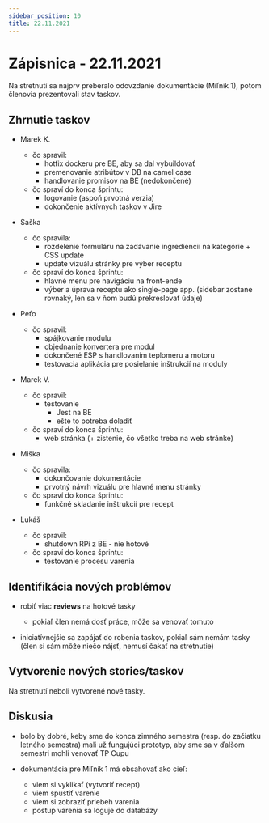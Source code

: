 ```yaml
---
sidebar_position: 10
title: 22.11.2021
---
```


# Zápisnica - 22.11.2021

Na stretnutí sa najprv preberalo odovzdanie dokumentácie (Míľnik 1), potom
členovia prezentovali stav taskov.

## Zhrnutie taskov

- Marek K.
  - čo spravil:
    - hotfix dockeru pre BE, aby sa dal vybuildovať
    - premenovanie atribútov v DB na camel case
    - handlovanie promisov na BE (nedokončené)
  - čo spraví do konca šprintu:
    - logovanie (aspoň prvotná verzia)
    - dokončenie aktívnych taskov v Jire
    
- Saška
  - čo spravila:
    - rozdelenie formuláru na zadávanie ingrediencií na kategórie + CSS update
    - update vizuálu stránky pre výber receptu
  - čo spraví do konca šprintu:
    - hlavné menu pre navigáciu na front-ende
    - výber a úprava receptu ako single-page app. (sidebar zostane rovnaký, len sa v ňom budú prekreslovať údaje)
    
- Peťo
  - čo spravil:
    - spájkovanie modulu
    - objednanie konvertera pre modul
    - dokončené ESP s handlovaním teplomeru a motoru
    - testovacia aplikácia pre posielanie inštrukcií na moduly
    
- Marek V.
  - čo spravil:
    - testovanie
      - Jest na BE
      - ešte to potreba doladiť
  - čo spraví do konca šprintu:
    - web stránka (+ zistenie, čo všetko treba na web stránke)
    
- Miška
  - čo spravila:
    - dokončovanie dokumentácie
    - prvotný návrh vizuálu pre hlavné menu stránky
  - čo spraví do konca šprintu:
    - funkčné skladanie inštrukcií pre recept
    
- Lukáš
  - čo spravil:
    - shutdown RPi z BE - nie hotové
  - čo spraví do konca šprintu:
    - testovanie procesu varenia
    

## Identifikácia nových problémov

- robiť viac **reviews** na hotové tasky
  - pokiaľ člen nemá dosť práce, môže sa venovať tomuto
    
- iniciatívnejšie sa zapájať do robenia taskov, pokiaľ sám nemám tasky (člen si sám môže niečo nájsť, nemusí čakať na stretnutie)

## Vytvorenie nových stories/taskov

Na stretnutí neboli vytvorené nové tasky.

## Diskusia

- bolo by dobré, keby sme do konca zimného semestra (resp. do začiatku letného semestra) mali už fungujúci prototyp,
aby sme sa v ďalšom semestri mohli venovať TP Cupu
  
- dokumentácia pre Miľník 1 má obsahovať ako cieľ:
  - viem si vyklikať (vytvoriť recept)
  - viem spustiť varenie
  - viem si zobraziť priebeh varenia
  - postup varenia sa loguje do databázy



